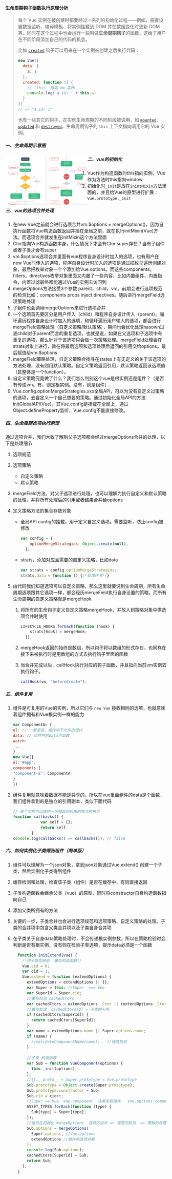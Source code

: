 #### 生命周期钩子函数执行原理分析

> 每个 Vue 实例在被创建时都要经过一系列的初始化过程——例如，需要设置数据监听、编译模板、将实例挂载到 DOM 并在数据变化时更新 DOM 等。同时在这个过程中也会运行一些叫做**生命周期钩子**的函数，这给了用户在不同阶段添加自己的代码的机会。
>
> 比如 [`created`](https://cn.vuejs.org/v2/api/#created) 钩子可以用来在一个实例被创建之后执行代码：
>
> ```js
> new Vue({
>   data: {
>     a: 1
>   },
>   created: function () {
>     // `this` 指向 vm 实例
>     console.log('a is: ' + this.a)
>   }
> })
> // => "a is: 1"
> ```
>
> 也有一些其它的钩子，在实例生命周期的不同阶段被调用，如 [`mounted`](https://cn.vuejs.org/v2/api/#mounted)、[`updated`](https://cn.vuejs.org/v2/api/#updated) 和 [`destroyed`](https://cn.vuejs.org/v2/api/#destroyed)。生命周期钩子的 `this` 上下文指向调用它的 Vue 实例。

##### 一、生命周期示意图

<img src="生命周期钩子函数执行原理分析.assets/image-20220412154825434.png" alt="image-20220412154825434" style="zoom: 25%;" align="left"/>

##### 二、vue的初始化

1. Vue作为构造函数时this指向实例，Vue作为方法时this指向window
2. 初始化时`_init`是放在`inintMixin`方法里面的，并且给Vue的原型进行扩展：`Vue.prototype._init`

##### 三、vue的选项合并处理

1. 在new Vue之前就会进行选项合并vm.$options = mergeOptions()，因为自执行函数将Vue构造函数返回并挂在全局之前，就在执行initMixin(Vue)方法。而选项合并就发生在initMixin这个方法里面
2. Ctor指向Vue构造函数本身，什么情况下才会有Ctor.super存在？当有子组件或者子类才会有super
3. vm.$options选项合并里面有vue程序自身设计时加入的选项，也有用户在new Vue时传入的选项，程序自身设计时加入的选项是通过把枚举遍历创建对象，最后把枚举对象一个个添加给Vue.options。而这些components，filters，directives枚举对象里面又内置了一些内容，比如内置组件、内置指令，内置过滤最终都能通过Vue的实例去访问到
4. mergeOptions方法接受3个参数 parent，child，vm。前期会进行选项规范的检测比如：components props inject directives。随后进行mergeField选项策略处理
5. 子组件也会调用mergeOptions来进行选项合并
6. 一个选项首先要区分是用户传入（child）和程序自身设计传入（parent）。循环遍历程序自身设计时加入的选项，和循环遍历用户输入的选项，都会进行mergeField策略处理（自定义策略/默认策略），期间也会优化处理hasown过滤child对于parent而言的重复选项，也就是说，如果在父选项和子选项中有重复的选项，那么针对于该选项只会做一次策略处理。mergeField处理会在strats对象上进行，旨在将最后选项和选项处理后返回的引用交给options。最后赋值给vm.$options
7. mergeField策略处理，自定义策略会找寻在states上有无定义的关于该选项的方法处理，没有则用默认策略。自定义策略返回引用，默认策略返回该选项值（其整体是一个function）。
7. 自定义策略究竟做了什么？我们怎么判别这个vue是根实例还是组件？（是否有传递vm。有，则是根实例。没有，则是组件）
8. Vue.config.optionMergeStrategies.xxx全局API，可以为没有自定义过策略的选项，去自定义一个自己想要的策略。通过初始化全局API的方法initGlobalAPI(Vue)，其Vue.config是挂载在全局上，通过Object.defineProperty监听，Vue.config不能直接修改。

##### 四、生命周期选项执行原理

通过选项合并，我们大致了解到父子选项都会经过mergeOptions合并的处理，以下是处理细节

1. 选项规范

2. 选项策略

   - 自定义策略
   - 默认策略

3. mergeField方法，对父子选项进行处理，也可以理解为执行自定义和默认策略的处理，并将所有处理后的引用或者结果合并给options

4. 定义策略方法的集合存放对象

   - 全局API config的挂载，用于定义自定义选项。需要监听，防止config被修改

     ```js
     var config = {
         optionMergeStrategies: Object.create(null),
       };
     ```

   - strats，添加对应且需要的自定义策略，比如data

     ```js
     var strats = config.optionMergeStrategies;
     strats.data = function () {/*处理环节*/}
     ```

5. 由代码我们知道选项可以自定义策略，那么这里就要说到生命周期，所有生命周期选项跟其它选项一样，都会经历mergeField执行自身设置的策略。而所有生命周期的自定义策略就是mergeHook

   1. 将所有的生命钩子定义自定义策略mergeHook，并放入到策略对象中供选项合并时使用

      ```js
      LIFECYCLE_HOOKS.forEach(function (hook) {
          strats[hook] = mergeHook;
        });
      ```

   2. mergeHook返回的始终是数组，所以钩子将以数组的形式存在，也同样在接下来被执行时是用数组的方式去执行钩子里面的函数

   3. 当合并完成以后，callHook执行对应的钩子函数，并且指向当前vm实例去执行钩子。

      ```js
      callHook(vm, "beforeCreate");
      ```

##### 五、组件复用

1. 组件是可复用的Vue的实例，所以它们与 `new Vue` 接收相同的选项，也就意味着组件拥有和Vue根实例一样的能力

   ```js
   var ComponentA= {
   el: // 一般来说，组件中不允许出现el
   data: // 组件中的data为函数
   watch:
   ...
   }
   new Vue({
   el:"#app",
   components:{
   "component-a": ComponentA
   }
   })
   ```

   

2. 组件复用就意味着数据不能是共享的，所以在vue里面组件的data是个函数，我们组件拿到的是独立的引用副本，类似下面代码

   ```js
   // 每个实例可以维护一份被返回对象的独立的拷贝
   function callbacks() {
               var self = {};
               return self
           }
   console.log(callbacks() == callbacks()); // false
   ```

##### 六、如何实例化子类得到组件（简单版）

1. 组件可以理解为一个json对象，拿到json对象通过Vue.extend() 创建一个子类，然后实例化子类得到组件

2. 缓存检测和处理，检查该子类（组件）是否在缓存中，有则直接返回

3. 子类构造函数会继承父类（vue）的原型，同时将constructor自身构造函数指向自己

4. 添加父类所拥有的方法

5. 关键的一步，子类合并也会进行选项规范和选项策略、自定义策略的处理。子类的合并项中包含父类合并项以及子类自身合并项

6. 在子类关于自身data策略处理时，不会传递根实例参数，所以在策略检验时会判断是否有根实例，没有则在检验子类选项，提示data必须是一个函数

   ```js
     function initExtend(Vue) {
       /*用于原型继承  缓存构造函数*/
       Vue.cid = 0;
       var cid = 1;
       Vue.extend = function (extendOptions) {
         extendOptions = extendOptions || {};
         var Super = this; //Super  === Vue
         var SuperId = Super.cid;
         //缓存检测 cachedCtors
         var cachedCtors = extendOptions._Ctor || (extendOptions._Ctor = {});
         //缓存处理  cachedCtors[0] = 子类的引用
         if (cachedCtors[SuperId]) {
           return cachedCtors[SuperId];
         }
         var name = extendOptions.name || Super.options.name;
         if (name) {
           //validateComponentName(name);   //规范检测
         }
   
         //子类 构造函数
         var Sub = function VueComponent(options) {
           this._init(options);
         };
         //{}.__proto__ = Super.prototype = Vue.prototype
         Sub.prototype = Object.create(Super.prototype);
         Sub.prototype.constructor = Sub;
         Sub.cid = cid++;
         //Super == Vue  Vue.component  注册全局组件   Vue.options.components  内置的抽象组件
         ASSET_TYPES.forEach(function (type) {
           Sub[type] = Super[type];
         });
         //组件在初始化 mergeOptions  选项的合并 => 规范的检测  => 策略的处理
         Sub.options = mergeOptions(
           Super.options, //Vue.options
           extendOptions //组件的选项对象
         );
         console.log(Sub.options);
         cachedCtors[SuperId] = Sub;
         return Sub;
       };
     }
   ```

   